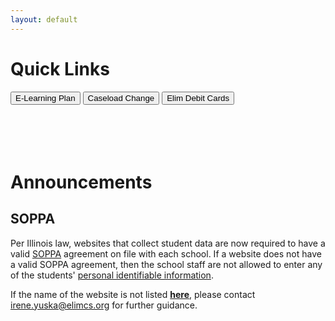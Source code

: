 ```yaml
---
layout: default
---
```

<!-- **What We Do**<br>
<u>Collaborate</u> - work together for a common purpose and towards a common goal.

**What We DON'T Do**<br>
<u>Evaluate</u> - judge or determine significance, worth, or quality.  -->

# Quick Links
<a href="../files/E-LearningPlan.pdf"><button class="button button2">E-Learning Plan</button></a>
<a href="https://www.cognitoforms.com/ElimChristianServices/TherapistCaseloadChangeRequest"><button class="button button2">Caseload Change</button></a>
<a href="../Economy.html"><button class="button button2">Elim Debit Cards</button></a>
<br><br><br><br><br>
# Announcements
## SOPPA
Per Illinois law, websites that collect student data are now required to have a valid [SOPPA](https://ltcillinois.org/services/dataprivacy/) agreement on file with each school. If a website does not have a valid SOPPA agreement, then the school staff are not allowed to enter any of the students' [personal identifiable information](https://www.iasb.com/about-us/publications/journal/2020/january-february-2020/legal-matters-ready-or-not/). 

If the name of the website is not listed [**here**](https://sdpc.a4l.org/district_search.php?state=IL&districtID=10896), please contact [irene.yuska@elimcs.org](irene.yuksa@elimcs.org) for further guidance.


